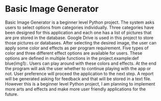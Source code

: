 
# Basic Image Generator

Basic Image Generator is a beginner level Python project. The system asks users to select options from categories individually. Three categories have been designed for this application and each one has a list of pictures that are pre stored in the database. Google Drive is used in this project to store those pictures or databases. 
After selecting the desired image, the user can apply some color and effects as per program requirement. 
Five types of color and three different effect options are available for users. These options are defined in multiple functions in the project.example:def blue(img1):. Users can play around with these colors and effects. 
At the end the program will ask the user whether to continue playing with the app or not. User preference will proceed the application to the next step.
A report will be generated asking for feedback and that will be stored in a text file.
However this is a beginner level Python project, I am planning to implement more arts and effects and make more user friendly applications for the future.

